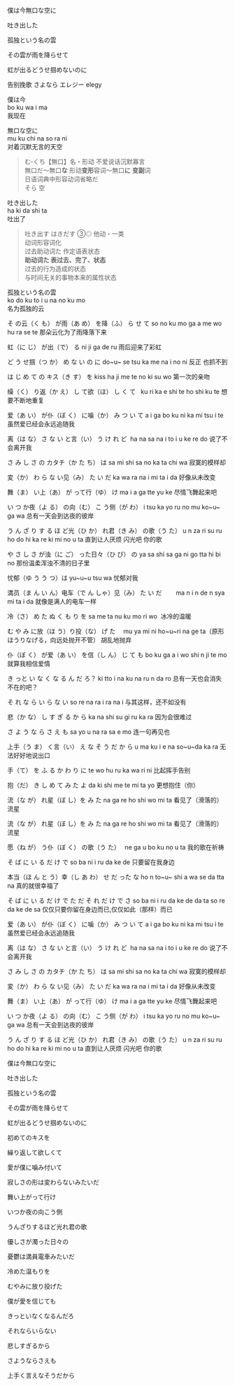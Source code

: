 
僕は今無口な空に  

吐き出した  

孤独という名の雲  

その雲が雨を降らせて  

虹が出るどうせ掴めないのに

告别挽歌 さよなら エレジー
elegy


僕は今  
bo ku  wa i  ma  
我现在  

無口な空に  
mu ku chi na    so ra   ni  
对着沉默无言的天空  
> む‐くち【無口】名・形动 不爱说话沉默寡言  
無口だ〜無口**な** 形动**变形**容词〜無口**に** **变副**词   
日语词典中形容动词省略だ  
そら 空   


吐き出した   
ha  ki    da   shi ta  
吐出了  
> 吐き出す  はきだす ③◎  他动・一类   
动词形容词化  
过去助动词た 作定语表状态  
**助动词た 表过去、完了、状态**  
过去的行为造成的状态  
与时间无关的事物本来的属性状态



孤独という名の雲   
ko do ku   to i  u    na   no   ku mo  
名为孤独的云  




そ の云（く も） が雨（あ め） を降（ふ） ら せ て
so no    ku mo ga    a  me  wo   hu  ra  se te
那朵云化为了雨降落下来

虹（に じ） が出（で） る 
ni  ji   ga   de   ru
雨后迎来了彩虹

ど  う  せ掴（つ か） め な い の に
do~u~ se    tsu ka  me na i  no ni
反正 也抓不到

は じ め  て の キス（き す） を        kiss
ha ji  me te no       ki su  wo
第一次的亲吻

缲（く） り返（か え） し て欲（ほ） し く て
    ku   ri     ka e   shi te   ho   shi ku te
想要不断地重复



爱（あ い） が仆（ぼ く） に噛（か） み つ い て 
a   i  ga     bo ku  ni    ka  mi tsu i  te
虽然爱已经会永远追随我

离（は な） さ な い と言（い） う け れ ど
 ha na  sa na  i to     i    u  ke re do
说了不会离开我

さ み し さ の カタチ（か た ち） は
sa mi shi sa no         ka ta chi  wa
寂寞的模样却

変（か） わ ら な い见（み） た い だ
ka  wa ra  na i    mi   ta  i  da
好像从未改变

舞（ま） い上（あ） が って行（ゆ） け
ma  i     a    ga   tte   yu  ke
尽情飞舞起来吧



い つ か夜（よ る） の向（む） こ う侧（が わ）
i  tsu ka   yo ru   no   mu  ko~u~  ga wa
总有一天会到达夜的彼岸

う ん ざ り す る ほ ど光（ひ か） れ君（き み） の歌（う た）
u  n  za ri su  ru ho do   hi  ka  re    ki mi  no    u  ta
直到让人厌烦  闪光吧 你的歌

や さ し さ が浊（に ご） った日々（ひ び） の
ya sa shi sa ga    ni go    tta      hi bi   no
那份温柔浑浊不清的日子里

忧郁（ゆ う う つ）は
yu~u~u tsu  wa
忧郁对我

満员（ま ん い ん）电车（で ん しゃ）见（み） た い だ　　
ma n  i  n        de n   sya     mi   ta  i da
就像是满人的电车一样



冷（さ） め た ぬ く も り を
sa  me ta nu ku mo ri wo 
冰冷的温暖

む や み に放（ほ う）り投（な） げ た　
mu ya mi ni   ho~u~ri    na   ge ta（原形ほうりなげる，向远处抛开不管）
胡乱地抛弃

仆（ぼ く） が爱（あ い） を信（し ん） じ て も 
bo ku  ga    a   i   wo   shi n    ji te mo
就算我相信爱情

き っと い な く な る ん だ ろ？
ki  tto  i  na ku na ru n  da ro
总有一天也会消失不在的吧？

そ れ な ら い ら な い 
so re na ra  i  ra na  i
与其这样，还不如没有



悲（か な） し す ぎ る か ら
ka na  shi su gi ru  ka ra
因为会很难过

さ よ う な ら さ え も
sa yo u  na ra sa  e mo
连一句再见也

上手（う ま） く言（い） え な そ う  だ か ら
u ma  ku    i    e  na so~u~da ka ra
无法好好地说出口

手（て） を  ふ る か わ り に
te   wo hu ru ka wa ri ni
比起挥手告别

抱（だ） き し め て  み た よ
da   ki shi me te mi ta yo
更想抱住（你）



流（な が） れ星（ぼ し）を み た 
na ga  re    ho shi wo mi ta
看见了（滑落的）流星

流（な が） れ星（ぼ し）を み た 
na ga  re    ho shi wo mi ta
看见了（滑落的）流星

愿（ね が） う仆（ぼ く） の歌（う た）　
ne ga   u    bo ku  no    u  ta
我的歌在祈祷

そ ば に い る だ け で
so ba ni  i  ru da ke de
只要留在我身边

本当（ほ ん と う）幸（し あ わ） せ だ った な
ho n  to~u~    shi a  wa  se da  tta  na
真的就很幸福了



そ ば に い る だ け で た だ そ れ だ け で さ
so ba ni  i  ru da ke de da ta so re da ke de sa
仅仅只要你留在身边而已,仅仅如此（那样）而已

爱（あ い） が仆（ぼ く） に噛（か） み つ い て 
a   i  ga     bo ku  ni    ka  mi tsu i  te
虽然爱已经会永远追随我

离（は な） さ な い と言（い） う け れ ど
 ha na  sa na  i to     i    u  ke re do
说了不会离开我

さ み し さ の カタチ（か た ち） は
sa mi shi sa no         ka ta chi  wa
寂寞的模样却

変（か） わ ら な い见（み） た い だ
ka  wa ra  na i    mi   ta  i  da
好像从未改变

舞（ま） い上（あ） が って行（ゆ） け
ma  i     a    ga   tte   yu  ke
尽情飞舞起来吧

い つ か夜（よ る） の向（む） こ う侧（が わ）
i  tsu ka   yo ru   no   mu  ko~u~  ga wa
总有一天会到达夜的彼岸

う ん ざ り す る ほ ど光（ひ か） れ君（き み） の歌（う た）
u  n  za ri su  ru ho do   hi  ka  re    ki mi  no    u  ta
直到让人厌烦  闪光吧 你的歌





僕は今無口な空に  

吐き出した  

孤独という名の雲  

その雲が雨を降らせて  

虹が出るどうせ掴めないのに  

初めてのキスを  

繰り返して欲しくて  

愛が僕に噛み付いて  

寂しさの形は変わらないみたいだ  

舞い上がって行け  

いつか夜の向こう側  

うんざりするほど光れ君の歌  

優しさが濁った日々の  

憂鬱は満員電車みたいだ  

冷めた温もりを  

むやみに放り投げた  

僕が愛を信じても

きっといなくなるんだろ  

それならいらない  

悲しすぎるから  

さようならさえも  

上手く言えなそうだから  



